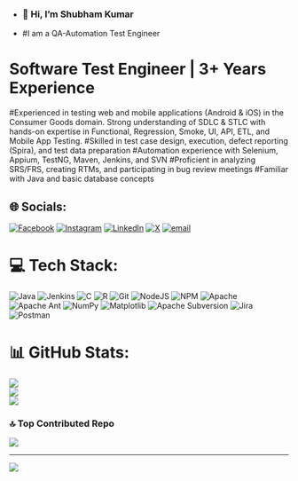 - ### 👋 Hi, I’m Shubham Kumar
- 
   #I am a QA-Automation Test Engineer
 # Software Test Engineer | 3+ Years Experience

#Experienced in testing web and mobile applications (Android & iOS) in the Consumer Goods domain. Strong understanding of SDLC & STLC with hands-on expertise in Functional, Regression, Smoke, UI, API, ETL, and Mobile App Testing.
#Skilled in test case design, execution, defect reporting (Spira), and test data preparation
#Automation experience with Selenium, Appium, TestNG, Maven, Jenkins, and SVN
#Proficient in analyzing SRS/FRS, creating RTMs, and participating in bug review meetings
#Familiar with Java and basic database concepts

## 🌐 Socials:
[![Facebook](https://img.shields.io/badge/Facebook-%231877F2.svg?logo=Facebook&logoColor=white)](https://facebook.com/ig.shubhamraj) [![Instagram](https://img.shields.io/badge/Instagram-%23E4405F.svg?logo=Instagram&logoColor=white)](https://instagram.com/ig.shubhamraj) [![LinkedIn](https://img.shields.io/badge/LinkedIn-%230077B5.svg?logo=linkedin&logoColor=white)](https://linkedin.com/in/ig-shubhamraj) [![X](https://img.shields.io/badge/X-black.svg?logo=X&logoColor=white)](https://x.com/shubhamraj001) [![email](https://img.shields.io/badge/Email-D14836?logo=gmail&logoColor=white)](mailto:ig.shubhamraj@gmail.com) 

# 💻 Tech Stack:
![Java](https://img.shields.io/badge/java-%23ED8B00.svg?style=for-the-badge&logo=openjdk&logoColor=white) ![Jenkins](https://img.shields.io/badge/jenkins-%232C5263.svg?style=for-the-badge&logo=jenkins&logoColor=white) ![C](https://img.shields.io/badge/c-%2300599C.svg?style=for-the-badge&logo=c&logoColor=white) ![R](https://img.shields.io/badge/r-%23276DC3.svg?style=for-the-badge&logo=r&logoColor=white) ![Git](https://img.shields.io/badge/git-%23F05033.svg?style=for-the-badge&logo=git&logoColor=white) ![NodeJS](https://img.shields.io/badge/node.js-6DA55F?style=for-the-badge&logo=node.js&logoColor=white) ![NPM](https://img.shields.io/badge/NPM-%23CB3837.svg?style=for-the-badge&logo=npm&logoColor=white) ![Apache](https://img.shields.io/badge/apache-%23D42029.svg?style=for-the-badge&logo=apache&logoColor=white) ![Apache Ant](https://img.shields.io/badge/Apache%20Ant-A81C7D?style=for-the-badge&logo=Apache%20Ant&logoColor=white) ![NumPy](https://img.shields.io/badge/numpy-%23013243.svg?style=for-the-badge&logo=numpy&logoColor=white) ![Matplotlib](https://img.shields.io/badge/Matplotlib-%23ffffff.svg?style=for-the-badge&logo=Matplotlib&logoColor=black) ![Apache Subversion](https://img.shields.io/badge/subversion-%23809CC9.svg?style=for-the-badge&logo=subversion&logoColor=white) ![Jira](https://img.shields.io/badge/jira-%230A0FFF.svg?style=for-the-badge&logo=jira&logoColor=white) ![Postman](https://img.shields.io/badge/Postman-FF6C37?style=for-the-badge&logo=postman&logoColor=white)
# 📊 GitHub Stats:
![](https://github-readme-stats.vercel.app/api?username=ig-shubhamraj&theme=tokyonight&hide_border=false&include_all_commits=false&count_private=false)<br/>
![](https://nirzak-streak-stats.vercel.app/?user=ig-shubhamraj&theme=tokyonight&hide_border=false)<br/>
![](https://github-readme-stats.vercel.app/api/top-langs/?username=ig-shubhamraj&theme=tokyonight&hide_border=false&include_all_commits=false&count_private=false&layout=compact)

### 🔝 Top Contributed Repo
![](https://github-contributor-stats.vercel.app/api?username=ig-shubhamraj&limit=5&theme=dark&combine_all_yearly_contributions=true)

---
[![](https://visitcount.itsvg.in/api?id=ig-shubhamraj&icon=0&color=0)](https://visitcount.itsvg.in)

<!-- Proudly created with GPRM ( https://gprm.itsvg.in ) -->


<!-- Proudly created with GPRM ( https://gprm.itsvg.in ) -->
<!---
Shubham Kumar/ig-shubhamraj is a ✨ special ✨ repository because its `README.md` (this file) appears on your GitHub profile.
You can click the Preview link to take a look at your changes.
--->
